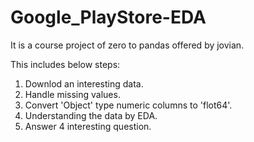 # Google_PlayStore-EDA
It is a course project of zero to pandas offered by jovian.

This includes below steps:
1. Downlod an interesting data.
2. Handle missing values.
3. Convert 'Object' type numeric columns to 'flot64'.
4. Understanding the data by EDA.
5. Answer 4 interesting question.
